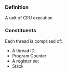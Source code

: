 ### Definition
A unit of CPU execution
### Constituents
Each thread is comprised of:
- A thread ID
- Program Counter
- A register set
- Stack